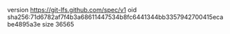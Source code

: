 version https://git-lfs.github.com/spec/v1
oid sha256:71d6782af7f4b3a68611447534b8fc6441344bb3357942700415ecabe4895a3e
size 36565
